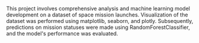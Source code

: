 This project involves comprehensive analysis and machine learning model development on a dataset of space mission launches. Visualization of the dataset was performed using matplotlib, seaborn, and plotly. Subsequently, predictions on mission statuses were made using RandomForestClassifier, and the model's performance was evaluated.
